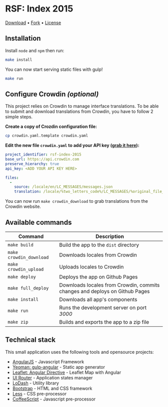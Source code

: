 # RSF: Index 2015

[Download](https://github.com/jplusplus/rsf-index-2015/archive/gh-pages.zip) • [Fork](https://github.com/jplusplus/rsf-index-2015) • [License](https://github.com/jplusplus/rsf-index-2015/blob/master/LICENSE)

## Installation

Install `node` and `npm` then run:

```bash
make install
```

You can now start serving static files with gulp!

```bash
make run
```

## Configure Crowdin *(optional)*

This project relies on Crowdin to manage interface translations. To be able to submit and download translations from Crowdin, you have to follow 2 simple steps.

**Create a copy of Crozdin configuration file:**

```bash
cp crowdin.yaml.template crowdin.yaml
```

**Edit the new file ```crowdin.yaml``` to add your API key ([grab it here](https://crowdin.com/project/rsf-index-2015/settings#api)):**


```yaml
project_identifier: rsf-index-2015
base_url: https://api.crowdin.com
preserve_hierarchy: true
api_key: <ADD YOUR API KEY HERE>

files:
  -
    source: /locale/en/LC_MESSAGES/messages.json
    translation: /locale/%two_letters_code%/LC_MESSAGES/%original_file_name%
```

You can now run ```make crowdin_download``` to grab translations from the Crowdin website.

## Available commands

Command | Description
--- | ---
`make build` | Build the app to the `dist` directory
`make crowdin_download` | Downloads locales from Crowdin
`make crowdin_upload` | Uploads locales to Crowdin
`make deploy` | Deploys the app on Github Pages
`make full_deploy` | Downloads locales from Crowdin, commits changes and deploys on Github Pages
`make install` | Downloads all app's components
`make run` | Runs the development server on port *3000*
`make zip` | Builds and exports the app to a zip file

## Technical stack

This small application uses the following tools and opensource projects:

* [AngularJS](https://angularjs.org/) - Javascript Framework
* [Yeoman: gulp-angular](https://github.com/Swiip/generator-gulp-angular) - Static app generator
* [Leaflet: Angular Directive](http://tombatossals.github.io/angular-leaflet-directive/) - Leaflet Map with Angular
* [UI Router](https://github.com/angular-ui/ui-router/) - Application states manager
* [LoDash](http://lodash.com/) - Utility library
* [Bootstrap](http://getbootstrap.com/) - HTML and CSS framework
* [Less](http://lesscss.org/) - CSS pre-processor
* [CoffeeScript](http://coffeescript.org/) - Javascript pre-processor
